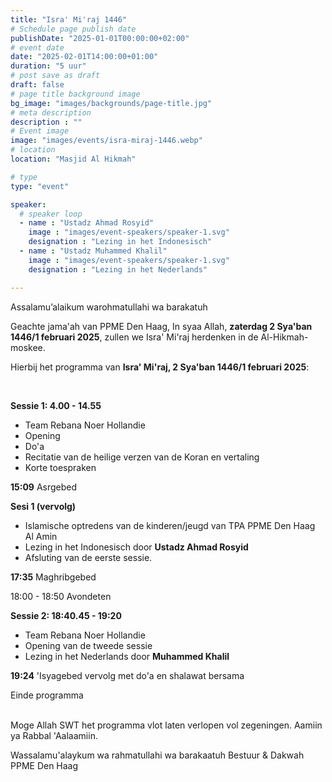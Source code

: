```yaml
---
title: "Isra' Mi'raj 1446"
# Schedule page publish date
publishDate: "2025-01-01T00:00:00+02:00"
# event date
date: "2025-02-01T14:00:00+01:00"
duration: "5 uur"
# post save as draft
draft: false
# page title background image
bg_image: "images/backgrounds/page-title.jpg"
# meta description
description : ""
# Event image
image: "images/events/isra-miraj-1446.webp"
# location
location: "Masjid Al Hikmah"

# type
type: "event"

speaker:
  # speaker loop
  - name : "Ustadz Ahmad Rosyid"
    image : "images/event-speakers/speaker-1.svg"
    designation : "Lezing in het Indonesisch"
  - name : "Ustadz Muhammed Khalil"
    image : "images/event-speakers/speaker-1.svg"
    designation : "Lezing in het Nederlands"

---
```


Assalamu’alaikum warohmatullahi wa barakatuh


Geachte jama'ah van PPME Den Haag,
In syaa Allah, **zaterdag 2 Sya'ban 1446/1 februari 2025**, zullen we Isra' Mi'raj herdenken in de Al-Hikmah-moskee.

Hierbij het programma van **Isra' Mi'raj, 2 Sya'ban 1446/1 februari 2025**:

<br/>


**Sessie 1: 4.00 - 14.55**

- Team Rebana Noer Hollandie
- Opening
- Do'a
- Recitatie van de heilige verzen van de Koran en vertaling
- Korte toespraken

**15:09** Asrgebed 

**Sesi 1 (vervolg)**

- Islamische optredens van de kinderen/jeugd van TPA PPME Den Haag Al Amin
- Lezing in het Indonesisch door **Ustadz Ahmad Rosyid**
- Afsluting van de eerste sessie.

**17:35** Maghribgebed

18:00 - 18:50 Avondeten


**Sessie 2: 18:40.45 - 19:20**

- Team Rebana Noer Hollandie
- Opening van de tweede sessie
- Lezing in het Nederlands door **Muhammed Khalil**


**19:24** 'Isyagebed vervolg met do'a en shalawat bersama

Einde programma
<br/>
<br/>

Moge Allah SWT het programma vlot laten verlopen vol zegeningen. Aamiin ya Rabbal 'Aalaamiin.




Wassalamu'alaykum wa rahmatullahi wa barakaatuh
Bestuur & Dakwah PPME Den Haag